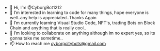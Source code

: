 - 👋 Hi, I’m @CyborgBot1212
- 👀 I’m interested in learning to code for many things, hope everyone is well..any help is appreciated..Thanks Again
- 🌱 I’m currently learning Visual Studio Code, NFT's, trading Bots on Block Chain and anything that is really cool..
- 💞️ I’m looking to collaborate on anything although im no expert yes, so its gonna take me sometime..
- 📫 How to reach me cyborgcitybots@gmail.com

<!---
CyborgBot1212/CyborgBot1212 is a ✨ special ✨ repository because its `README.md` (this file) appears on your GitHub profile.
You can click the Preview link to take a look at your changes.
--->
